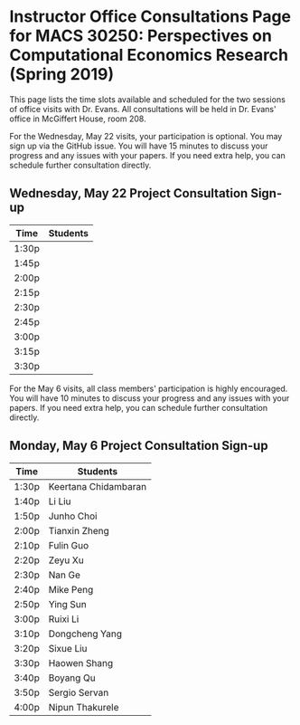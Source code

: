 # Instructor Office Consultations Page for MACS 30250: Perspectives on Computational Economics Research (Spring 2019)


This page lists the time slots available and scheduled for the two sessions of office visits with Dr. Evans. All consultations will be held in Dr. Evans' office in McGiffert House, room 208.

For the Wednesday, May 22 visits, your participation is optional. You may sign up via the GitHub issue. You will have 15 minutes to discuss your progress and any issues with your papers. If you need extra help, you can schedule further consultation directly.

## Wednesday, May 22 Project Consultation Sign-up

| Time  | Students             |
|-------|----------------------|
| 1:30p |  |
| 1:45p |  |
| 2:00p |  |
| 2:15p |  |
| 2:30p |  |
| 2:45p |  |
| 3:00p |  |
| 3:15p |  |
| 3:30p |  |

For the May 6 visits, all class members' participation is highly encouraged. You will have 10 minutes to discuss your progress and any issues with your papers. If you need extra help, you can schedule further consultation directly.


## Monday, May 6 Project Consultation Sign-up

| Time  | Students             |
|-------|----------------------|
| 1:30p | Keertana Chidambaran |
| 1:40p | Li Liu               |
| 1:50p | Junho Choi           |
| 2:00p | Tianxin Zheng        |
| 2:10p | Fulin Guo            |
| 2:20p | Zeyu Xu              |
| 2:30p | Nan Ge               |
| 2:40p | Mike Peng            |
| 2:50p | Ying Sun             |
| 3:00p | Ruixi Li             |
| 3:10p | Dongcheng Yang       |
| 3:20p | Sixue Liu            |
| 3:30p | Haowen Shang         |
| 3:40p | Boyang Qu            |
| 3:50p | Sergio Servan        |
| 4:00p | Nipun Thakurele      |
